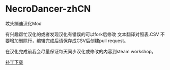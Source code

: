 # NecroDancer-zhCN
坟头蹦迪汉化Mod

有兴趣帮忙汉化的或者发现汉化有错误的可以fork后修改 文本翻译对照表.CSV
不要增加删除行，编辑完成后请保存成CSV后创建pull request。

在汉化完成前我会尽量保证每天同步汉化或修改的内容到steam workshop。

<a href="https://github.com/bingyuxq/NecroDancer-zhCN/releases">补丁下载</a>

